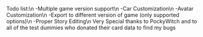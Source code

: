 Todo list:\n
-Multiple game version support\n
-Car Customization\n
-Avatar Customization\n
-Export to different version of game (only supported options)\n
-Proper Story Editing\n
Very Special thanks to PockyWitch and to all of the test dummies who donated their card data to find my bugs

